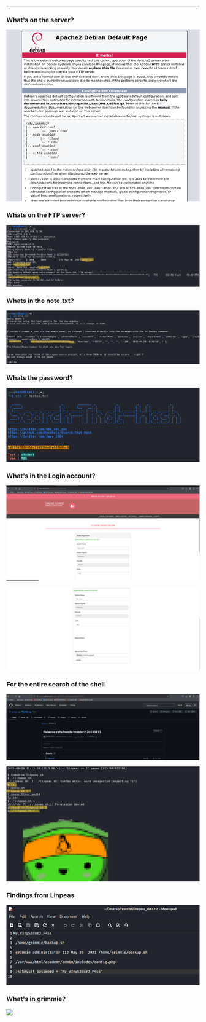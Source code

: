 ___
### What's on the server?

![](Courses/Exploited%20machines/Academy/assests/Screenshot%202025-09-20%20213912.png)

### Whats on the FTP server?

![](Courses/Exploited%20machines/Academy/assests/Pasted%20image%2020250921233624.png)

### Whats in the note.txt?

![](Courses/Exploited%20machines/Academy/assests/Screenshot%202025-09-20%20213747.png)

### Whats the password?

![](Courses/Exploited%20machines/Academy/assests/Screenshot%202025-09-20%20213800.png)

### What's in the Login account?

![](Courses/Exploited%20machines/Academy/assests/Screenshot%202025-09-20%20213926.png)

![](Courses/Exploited%20machines/Academy/assests/Screenshot%202025-09-20%20213935.png)

### For the entire search of the shell

![](Courses/Exploited%20machines/Academy/assests/Screenshot%202025-09-20%20213954.png)

![](Courses/Exploited%20machines/Academy/assests/Screenshot%202025-09-20%20213534.png)

### Findings from Linpeas

![](Courses/Exploited%20machines/Academy/assests/Pasted%20image%2020250921234544.png)

### What's in grimmie?

![](file:///C:/Users/jayma/Pictures/Screenshots/Screenshot%202025-09-20%20213244.png)

